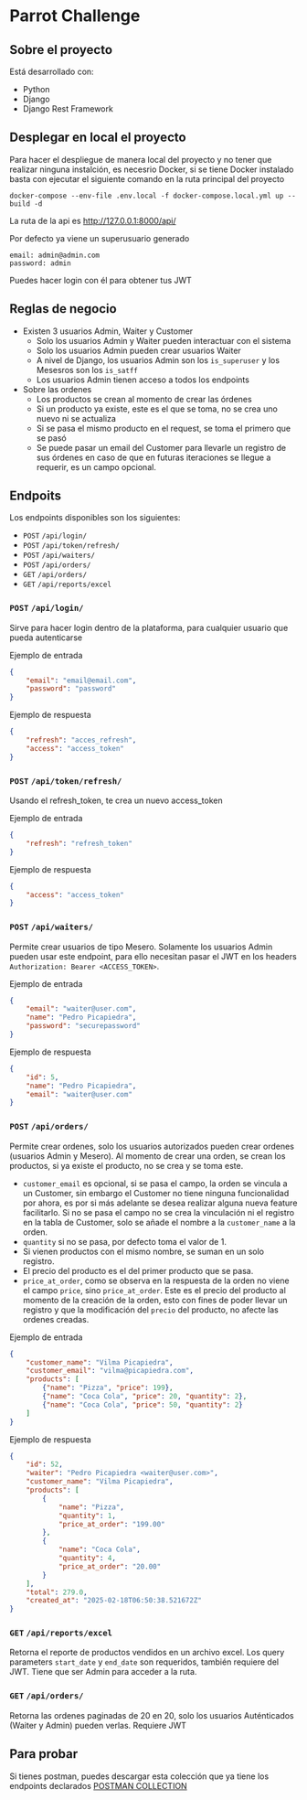 # Parrot Challenge

## Sobre el proyecto
Está desarrollado con:
- Python
- Django
- Django Rest Framework

## Desplegar en local el proyecto
Para hacer el despliegue de manera local del proyecto y no tener que realizar ninguna instalción, es necesrio Docker, si se tiene Docker instalado basta con ejecutar el siguiente comando en la ruta principal del proyecto
```
docker-compose --env-file .env.local -f docker-compose.local.yml up --build -d
```

La ruta de la api es http://127.0.0.1:8000/api/

Por defecto ya viene un superusuario generado

```
email: admin@admin.com
password: admin
```
Puedes hacer login con él para obtener tus JWT

## Reglas de negocio
- Existen 3 usuarios Admin, Waiter y Customer
    - Solo los usuarios Admin y Waiter pueden interactuar con el sistema
    - Solo los usuarios Admin pueden crear usuarios Waiter
    - A nivel de Django, los usuarios Admin son los `is_superuser` y los Mesesros son los `is_satff`
    - Los usuarios Admin tienen acceso a todos los endpoints
- Sobre las ordenes
    - Los productos se crean al momento de crear las órdenes
    - Si un producto ya existe, este es el que se toma, no se crea uno nuevo ni se actualiza
    - Si se pasa el mismo producto en el request, se toma el primero que se pasó
    - Se puede pasar un email del Customer para llevarle un registro de sus órdenes en caso de que en futuras iteraciones se llegue a requerir, es un campo opcional.

## Endpoits
Los endpoints disponibles son los siguientes:

- `POST` `/api/login/`
- `POST` `/api/token/refresh/`
- `POST` `/api/waiters/`
- `POST` `/api/orders/`
- `GET` `/api/orders/`
- `GET` `/api/reports/excel`

### `POST` `/api/login/`
Sirve para hacer login dentro de la plataforma, para cualquier usuario que pueda autenticarse

Ejemplo de entrada
```json
{
    "email": "email@email.com",
    "password": "password"
}
```
Ejemplo de respuesta
```json
{
    "refresh": "acces_refresh",
    "access": "access_token"
}
```
### `POST` `/api/token/refresh/`
Usando el refresh_token, te crea un nuevo access_token

Ejemplo de entrada
```json
{
    "refresh": "refresh_token"
}
```
Ejemplo de respuesta
```json
{
    "access": "access_token"
}
```
### `POST` `/api/waiters/`
Permite crear usuarios de tipo Mesero. Solamente los usuarios Admin pueden usar este endpoint, para ello necesitan pasar el JWT en los headers `Authorization: Bearer <ACCESS_TOKEN>`.

Ejemplo de entrada
```json
{
    "email": "waiter@user.com",
    "name": "Pedro Picapiedra",
    "password": "securepassword"
}
```
Ejemplo de respuesta
```json
{
    "id": 5,
    "name": "Pedro Picapiedra",
    "email": "waiter@user.com"
}
```
### `POST` `/api/orders/`

Permite crear ordenes, solo los usuarios autorizados pueden crear ordenes (usuarios Admin y Mesero). Al momento de crear una orden, se crean los productos, si ya existe el producto, no se crea y se toma este.

- `customer_email` es opcional, si se pasa el campo, la orden se vincula a un Customer, sin embargo el Customer no tiene ninguna funcionalidad por ahora, es por si más adelante se desea realizar alguna nueva feature facilitarlo. Si no se pasa el campo no se crea la vinculación ni el registro en la tabla de Customer, solo se añade el nombre a la `customer_name` a la orden.
- `quantity` si no se pasa, por defecto toma el valor de 1.
- Si vienen productos con el mismo nombre, se suman en un solo registro.
- El precio del producto es el del primer producto que se pasa.
- `price_at_order`, como se observa en la respuesta de la orden no viene el campo `price`, sino `price_at_order`. Este es el precio del producto al momento de la creación de la orden, esto con fines de poder llevar un registro y que la modificación del `precio` del producto, no afecte las ordenes creadas.

Ejemplo de entrada
```json
{
    "customer_name": "Vilma Picapiedra",
    "customer_email": "vilma@picapiedra.com",
    "products": [
        {"name": "Pizza", "price": 199},
        {"name": "Coca Cola", "price": 20, "quantity": 2},
        {"name": "Coca Cola", "price": 50, "quantity": 2}
    ]
}
```
Ejemplo de respuesta
```json
{
    "id": 52,
    "waiter": "Pedro Picapiedra <waiter@user.com>",
    "customer_name": "Vilma Picapiedra",
    "products": [
        {
            "name": "Pizza",
            "quantity": 1,
            "price_at_order": "199.00"
        },
        {
            "name": "Coca Cola",
            "quantity": 4,
            "price_at_order": "20.00"
        }
    ],
    "total": 279.0,
    "created_at": "2025-02-18T06:50:38.521672Z"
}
```
### `GET` `/api/reports/excel`
Retorna el reporte de productos vendidos en un archivo excel. Los query parameters `start_date` y `end_date` son requeridos, también requiere del JWT. Tiene que ser Admin para acceder a la ruta.

### `GET` `/api/orders/`
Retorna las ordenes paginadas de 20 en 20, solo los usuarios Auténticados (Waiter y Admin) pueden verlas. Requiere JWT


## Para probar
Si tienes postman, puedes descargar esta colección que ya tiene los endpoints declarados
[POSTMAN COLLECTION](https://luis-maciel.postman.co/workspace/Postman-API-Fundamentals-Studen~1f75330f-9725-4578-ab5e-b9ae4ca872af/request/40258957-c946cb6e-0af2-44cb-a531-fd633bc42ce5?action=share&creator=40258957&ctx=documentation)

